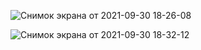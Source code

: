 
![Снимок экрана от 2021-09-30 18-26-08](https://user-images.githubusercontent.com/61756803/135647638-0c6b155c-74b0-4fd1-ae03-443939fbe30a.png)


![Снимок экрана от 2021-09-30 18-32-12](https://user-images.githubusercontent.com/61756803/135647676-ce97eaa1-4402-46dd-81a0-b2892a006a55.png)

